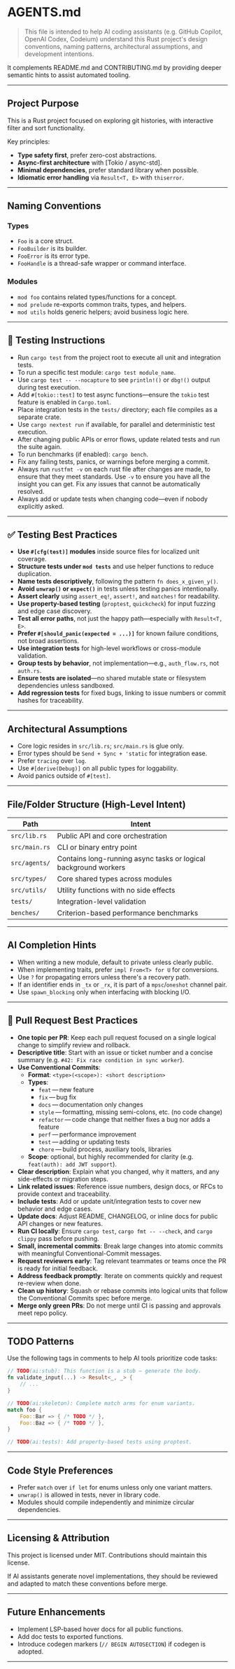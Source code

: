 # AGENTS.md

> This file is intended to help AI coding assistants (e.g. GitHub Copilot, OpenAI Codex, Codeium) understand this Rust project's design conventions, naming patterns, architectural assumptions, and development intentions.

It complements README.md and CONTRIBUTING.md by providing deeper semantic hints to assist automated tooling.

---

## Project Purpose

This is a Rust project focused on exploring git histories, with interactive filter and sort functionality.

Key principles:

- **Type safety first**, prefer zero-cost abstractions.
- **Async-first architecture** with \[Tokio / async-std].
- **Minimal dependencies**, prefer standard library when possible.
- **Idiomatic error handling** via `Result<T, E>` with `thiserror`.

---

## Naming Conventions

### Types

- `Foo` is a core struct.
- `FooBuilder` is its builder.
- `FooError` is its error type.
- `FooHandle` is a thread-safe wrapper or command interface.

### Modules

- `mod foo` contains related types/functions for a concept.
- `mod prelude` re-exports common traits, types, and helpers.
- `mod utils` holds generic helpers; avoid business logic here.

---

## 🧪 Testing Instructions

- Run `cargo test` from the project root to execute all unit and integration tests.
- To run a specific test module: `cargo test module_name`.
- Use `cargo test -- --nocapture` to see `println!()` or `dbg!()` output during test execution.
- Add `#[tokio::test]` to test async functions—ensure the `tokio` test feature is enabled in `Cargo.toml`.
- Place integration tests in the `tests/` directory; each file compiles as a separate crate.
- Use `cargo nextest run` if available, for parallel and deterministic test execution.
- After changing public APIs or error flows, update related tests and run the suite again.
- To run benchmarks (if enabled): `cargo bench`.
- Fix any failing tests, panics, or warnings before merging a commit.
- Always run `rustfmt -v` on each rust file after changes are made, to ensure that they meet standards. Use `-v` to ensure you have all the insight you can get. Fix any issues that cannot be automatically resolved.
- Always add or update tests when changing code—even if nobody explicitly asked.

---

## ✅ Testing Best Practices

- **Use `#[cfg(test)]` modules** inside source files for localized unit coverage.
- **Structure tests under `mod tests`** and use helper functions to reduce duplication.
- **Name tests descriptively**, following the pattern `fn does_x_given_y()`.
- **Avoid `unwrap()` or `expect()`** in tests unless testing panics intentionally.
- **Assert clearly** using `assert_eq!`, `assert!`, and `matches!` for readability.
- **Use property-based testing** (`proptest`, `quickcheck`) for input fuzzing and edge case discovery.
- **Test all error paths**, not just the happy path—especially with `Result<T, E>`.
- **Prefer `#[should_panic(expected = ...)]`** for known failure conditions, not broad assertions.
- **Use integration tests** for high-level workflows or cross-module validation.
- **Group tests by behavior**, not implementation—e.g., `auth_flow.rs`, not `auth.rs`.
- **Ensure tests are isolated**—no shared mutable state or filesystem dependencies unless sandboxed.
- **Add regression tests** for fixed bugs, linking to issue numbers or commit hashes for traceability.

---

## Architectural Assumptions

- Core logic resides in `src/lib.rs`; `src/main.rs` is glue only.
- Error types should be `Send + Sync + 'static` for integration ease.
- Prefer `tracing` over `log`.
- Use `#[derive(Debug)]` on all public types for loggability.
- Avoid panics outside of `#[test]`.

---

## File/Folder Structure (High-Level Intent)

| Path          | Intent                                                          |
| ------------- | --------------------------------------------------------------- |
| `src/lib.rs`  | Public API and core orchestration                               |
| `src/main.rs` | CLI or binary entry point                                       |
| `src/agents/` | Contains long-running async tasks or logical background workers |
| `src/types/`  | Core shared types across modules                                |
| `src/utils/`  | Utility functions with no side effects                          |
| `tests/`      | Integration-level validation                                    |
| `benches/`    | Criterion-based performance benchmarks                          |

---

## AI Completion Hints

- When writing a new module, default to private unless clearly public.
- When implementing traits, prefer `impl From<T> for U` for conversions.
- Use `?` for propagating errors unless there's a recovery path.
- If an identifier ends in `_tx` or `_rx`, it is part of a `mpsc`/`oneshot` channel pair.
- Use `spawn_blocking` only when interfacing with blocking I/O.

---

## 🔀 Pull Request Best Practices

- **One topic per PR**: Keep each pull request focused on a single logical change to simplify review and rollback.
- **Descriptive title**: Start with an issue or ticket number and a concise summary (e.g. `#42: Fix race condition in sync worker`).
- **Use Conventional Commits**:
  - **Format**: `<type>(<scope>): <short description>`
  - **Types**:
    - `feat` — new feature
    - `fix` — bug fix
    - `docs` — documentation only changes
    - `style` — formatting, missing semi-colons, etc. (no code change)
    - `refactor` — code change that neither fixes a bug nor adds a feature
    - `perf` — performance improvement
    - `test` — adding or updating tests
    - `chore` — build process, auxiliary tools, libraries
  - **Scope**: optional, but highly recommended for clarity (e.g. `feat(auth): add JWT support`).
- **Clear description**: Explain what you changed, why it matters, and any side-effects or migration steps.
- **Link related issues**: Reference issue numbers, design docs, or RFCs to provide context and traceability.
- **Include tests**: Add or update unit/integration tests to cover new behavior and edge cases.
- **Update docs**: Adjust README, CHANGELOG, or inline docs for public API changes or new features.
- **Run CI locally**: Ensure `cargo test`, `cargo fmt -- --check`, and `cargo clippy` pass before pushing.
- **Small, incremental commits**: Break large changes into atomic commits with meaningful Conventional-Commit messages.
- **Request reviewers early**: Tag relevant teammates or teams once the PR is ready for initial feedback.
- **Address feedback promptly**: Iterate on comments quickly and request re-review when done.
- **Clean up history**: Squash or rebase commits into logical units that follow the Conventional Commits spec before merge.
- **Merge only green PRs**: Do not merge until CI is passing and approvals meet repo policy.

---

## TODO Patterns

Use the following tags in comments to help AI tools prioritize code tasks:

```rust
// TODO(ai:stub): This function is a stub — generate the body.
fn validate_input(...) -> Result<_, _> {
    // ...
}

// TODO(ai:skeleton): Complete match arms for enum variants.
match foo {
    Foo::Bar => { /* TODO */ },
    Foo::Baz => { /* TODO */ },
}

// TODO(ai:tests): Add property-based tests using proptest.
```

---

## Code Style Preferences

- Prefer `match` over `if let` for enums unless only one variant matters.
- `unwrap()` is allowed in tests, never in library code.
- Modules should compile independently and minimize circular dependencies.

---

## Licensing & Attribution

This project is licensed under MIT. Contributions should maintain this license.

If AI assistants generate novel implementations, they should be reviewed and adapted to match these conventions before merge.

---

## Future Enhancements

- Implement LSP-based hover docs for all public functions.
- Add doc tests to exported functions.
- Introduce codegen markers (`// BEGIN AUTOSECTION`) if codegen is adopted.

---
